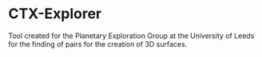 # CTX-Explorer
Tool created for the Planetary Exploration Group at the University of Leeds for the finding of pairs for the creation of 3D surfaces.
